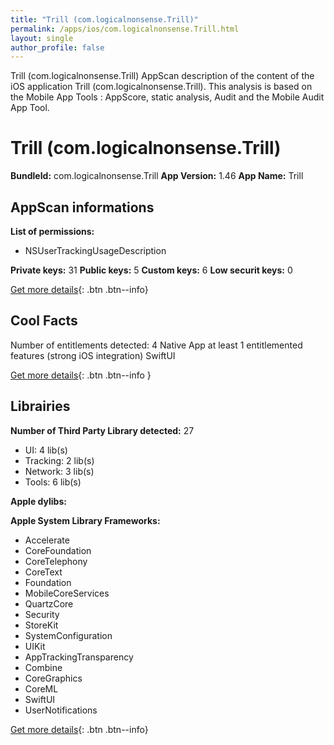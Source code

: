 ```yaml
---
title: "Trill (com.logicalnonsense.Trill)"
permalink: /apps/ios/com.logicalnonsense.Trill.html
layout: single
author_profile: false
---
```

Trill (com.logicalnonsense.Trill) AppScan description of the content of the iOS application Trill (com.logicalnonsense.Trill). This analysis is based on the Mobile App Tools : AppScore, static analysis, Audit and the Mobile Audit App Tool.

# Trill (com.logicalnonsense.Trill)

**BundleId:** com.logicalnonsense.Trill
**App Version:** 1.46
**App Name:** Trill


## AppScan informations 

**List of permissions:** 
- NSUserTrackingUsageDescription
  
  
**Private keys:** 31
**Public keys:** 5
**Custom keys:** 6
**Low securit keys:** 0
  
[Get more details](/pricing.html){: .btn .btn--info}

## Cool Facts

Number of entitlements detected: 4
Native App
at least 1 entitlemented features (strong iOS integration)
SwiftUI
  
[Get more details](/pricing.html){: .btn .btn--info }

## Librairies 
**Number of Third Party Library detected:** 27
- UI: 4 lib(s)
- Tracking: 2 lib(s)
- Network: 3 lib(s)
- Tools: 6 lib(s)


**Apple dylibs:**


**Apple System Library Frameworks:**
- Accelerate
- CoreFoundation
- CoreTelephony
- CoreText
- Foundation
- MobileCoreServices
- QuartzCore
- Security
- StoreKit
- SystemConfiguration
- UIKit
- AppTrackingTransparency
- Combine
- CoreGraphics
- CoreML
- SwiftUI
- UserNotifications


  
[Get more details](/pricing.html){: .btn .btn--info}

